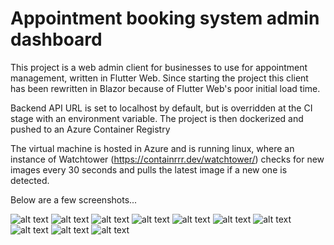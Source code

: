 # Appointment booking system admin dashboard

This project is a web admin client for businesses to use for appointment management, written in Flutter Web.
Since starting the project this client has been rewritten in Blazor because of Flutter Web's poor initial load time.

Backend API URL is set to localhost by default, but is overridden at the CI stage with an environment variable.
The project is then dockerized and pushed to an Azure Container Registry

The virtual machine is hosted in Azure and is running linux, where an instance of Watchtower (https://containrrr.dev/watchtower/) checks for new images every 30 seconds and pulls the latest image if a new one is detected.

Below are a few screenshots...

![alt text](https://i.ibb.co/rw7m7X4/Screenshot-2022-03-07-at-21-55-24.png)
![alt text](https://i.ibb.co/5hdBsGR/Screenshot-2022-03-07-at-21-57-48.png)
![alt text](https://i.ibb.co/r4RsMj9/Screenshot-2022-03-07-at-21-56-49.png)
![alt text](https://i.ibb.co/Q6phBh0/Screenshot-2022-03-07-at-21-55-46.png)
![alt text](https://i.ibb.co/fpYKQ7d/Screenshot-2022-03-07-at-21-55-41.png)
![alt text](https://i.ibb.co/wssvvrK/Screenshot-2022-03-07-at-21-55-35.png)
![alt text](https://i.ibb.co/HxVLD5t/Screenshot-2022-03-07-at-21-56-00.png)
![alt text](https://i.ibb.co/wYfk1fb/Screenshot-2022-03-07-at-21-57-12.png)
![alt text](https://i.ibb.co/d64vrjd/Screenshot-2022-03-07-at-21-55-09.png)
![alt text](https://i.ibb.co/KmMRrYL/Screenshot-2022-03-07-at-21-55-30.png)

